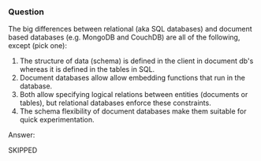 ### Question

The big differences between relational (aka SQL databases) and document based
databases (e.g. MongoDB and CouchDB) are all of the following, except (pick
one):

1. The structure of data (schema) is defined in the client in document db's
   whereas it is defined in the tables in SQL.
2. Document databases allow allow embedding functions that run in the database.
3. Both allow specifying logical relations between entities (documents or
   tables), but relational databases enforce these constraints.
4. The schema flexibility of document databases make them suitable for quick
   experimentation.

Answer:

SKIPPED
